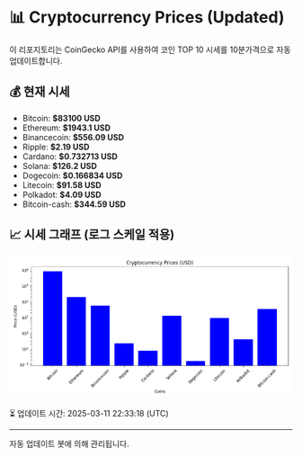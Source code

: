 
# 📊 Cryptocurrency Prices (Updated)

이 리포지토리는 CoinGecko API를 사용하여 코인 TOP 10 시세를 10분가격으로 자동 업데이트합니다.

## 💰 현재 시세
- Bitcoin: **$83100 USD**
- Ethereum: **$1943.1 USD**
- Binancecoin: **$556.09 USD**
- Ripple: **$2.19 USD**
- Cardano: **$0.732713 USD**
- Solana: **$126.2 USD**
- Dogecoin: **$0.166834 USD**
- Litecoin: **$91.58 USD**
- Polkadot: **$4.09 USD**
- Bitcoin-cash: **$344.59 USD**

## 📈 시세 그래프 (로그 스케일 적용)
![Crypto Prices](crypto_prices.png)

⏳ 업데이트 시간: 2025-03-11 22:33:18 (UTC)

---
자동 업데이트 봇에 의해 관리됩니다.
